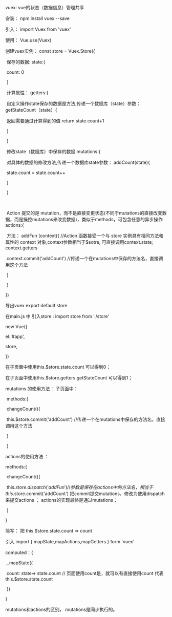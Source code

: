vuex:   vue的状态（数据信息）管理共享

安装： npm install vuex --save

引入： import Vuex from 'vuex'

使用： Vue.use(Vuex)

创建vuex实例： const  store = Vuex.Store({

​	保存的数据:   state:{

​		count: 0

​	}

​	计算属性：   getters:{

​		自定义操作state保存的数据是方法,传递一个数据库（state）参数： getStateCount（state）{

​			返回需要通过计算得到的值  return  state.count+1

​		}

​	}

​	修改state（数据库）中保存的数据   mutations:{

​		对具体的数据的修改方法,传递一个数据库state参数： addCount(state){

​			state.count = state.count++

​		}

​	}

​	

​	Action 提交的是 mutation，而不是直接变更状态(不同于mutations的直接改变数据，而是操控mutations来改变数据)，类似于methods，可包含任意的异步操作  actions:{

​		方法： addFun (context){   //Action 函数接受一个与 store 实例具有相同方法和属性的 context 对象,context参数相当于$sotre, 可直接调用context.state; context.getters

​			context.commit('addCount')  //传递一个在mutations中保存的方法名，直接调用这个方法

​		}				

​	}

})

导出vuex  export default store

在main.js 中 引入store  :  import store from './store'

new Vue({

el:'#app',

store,

})

在子页面中使用this.$store.state.count  可以得到0；

在子页面中使用this.$store.getters.getStateCount  可以得到1；

mutations 的使用方法： 子页面中：

​	methods:{

​		changeCount(){

​			this.$store.commit('addCount')  //传递一个在mutations中保存的方法名，直接调用这个方法

​		}

​	}

actions的使用方法 ： 

methods:{

​		changeCount(){

​			this.$store.dispatch('addFun ')  //参数是保存在actions中的方法名，相当于this.$store.commit('addCount')  把commit提交mutations，修改为使用dispatch来提交actions   ；  actions的实现最终是通过mutations；

​		}

}

简写： 把 this.$store.state.count   =>   count

引入  import { mapState,mapActions,mapGetters }  form 'vuex'

computed：{

...mapState({

​		count: state=> state.count //  页面使用count是，就可以有直接使用count 代表this.$store.state.count

​	})

}

mutations和actions的区别， mutations是同步执行的。